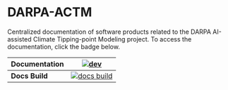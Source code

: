 # DARPA-ACTM

Centralized documentation of software products related to the DARPA AI-assisted Climate Tipping-point Modeling project. To access the documentation, click the badge below.

 **Documentation**    | [![dev][docs-latest-img]][docs-latest-url]       |
|----------------------|--------------------------------------------------|
| **Docs Build**       | [![docs build][docs-bld-img]][docs-bld-url]      |


[docs-latest-img]: https://img.shields.io/badge/docs-latest-blue.svg
[docs-latest-url]: https://clima.github.io/DARPA-ACTM/dev/

[docs-bld-img]: https://github.com/CliMA/DARPA-ACTM/actions/workflows/Docs.yml/badge.svg?branch=main
[docs-bld-url]: https://github.com/CliMA/DARPA-ACTM/actions/workflows/Docs.yml

